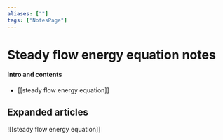 ```yaml
---
aliases: [""]
tags: ["NotesPage"]
---
```


# Steady flow energy equation notes

#### Intro and contents
- [[steady flow energy equation]]


## Expanded articles
![[steady flow energy equation]]